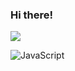 ### Hi there!

<!--
**fvrrrf/fvrrrf** is a ✨ _special_ ✨ repository because its `README.md` (this file) appears on your GitHub profile.
Here are some ideas to get you started:
- 🔭 I’m currently working on ...
- 🌱 I’m currently learning ...
- 👯 I’m looking to collaborate on ...
- 🤔 I’m looking for help with ...
- 💬 Ask me about ...
- 📫 How to reach me: ...
- 😄 Pronouns: ...
- ⚡ Fun fact: ...
-->

![](https://komarev.com/ghpvc/?username=fvrrrf&color=4d3a31&style=for-the-badge&label=viewing+a+profile)

![JavaScript](https://img.shields.io/badge/javascript-%23323330.svg?style=for-the-badge&logo=javascript&logoColor=%23F7DF1E)
